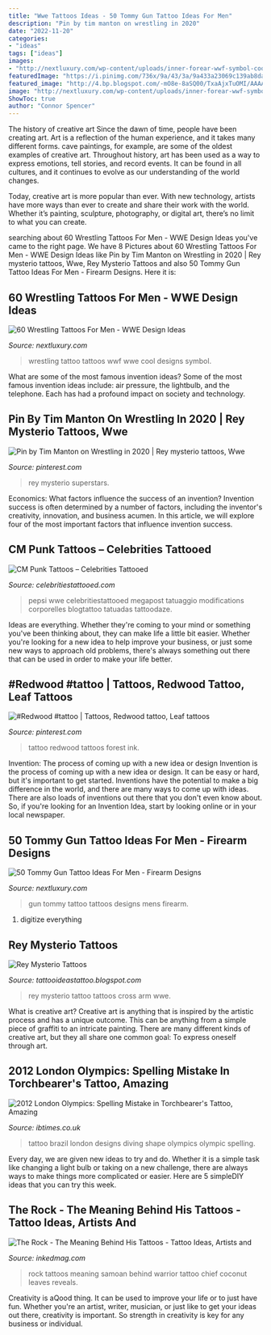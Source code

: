 ```yaml
---
title: "Wwe Tattoos Ideas - 50 Tommy Gun Tattoo Ideas For Men"
description: "Pin by tim manton on wrestling in 2020"
date: "2022-11-20"
categories:
- "ideas"
tags: ["ideas"]
images:
- "http://nextluxury.com/wp-content/uploads/inner-forear-wwf-symbol-cool-male-wrestling-tattoo-designs.jpg"
featuredImage: "https://i.pinimg.com/736x/9a/43/3a/9a433a23069c139ab8daa41535a9e378--redwood-tattoo-ink.jpg"
featured_image: "http://4.bp.blogspot.com/-mO8e-8aSQ00/TxaAjxTuOMI/AAAAAAAAITw/s8o_L3PESeU/s1600/Rey+Mysterio+Tattoos1.jpg"
image: "http://nextluxury.com/wp-content/uploads/inner-forear-wwf-symbol-cool-male-wrestling-tattoo-designs.jpg"
ShowToc: true
author: "Connor Spencer"
---
```



The history of creative art
Since the dawn of time, people have been creating art. Art is a reflection of the human experience, and it takes many different forms. cave paintings, for example, are some of the oldest examples of creative art.
Throughout history, art has been used as a way to express emotions, tell stories, and record events. It can be found in all cultures, and it continues to evolve as our understanding of the world changes.

 Today, creative art is more popular than ever. With new technology, artists have more ways than ever to create and share their work with the world. Whether it’s painting, sculpture, photography, or digital art, there’s no limit to what you can create.

	

		
searching about 60 Wrestling Tattoos For Men - WWE Design Ideas you've came to the right page. We have 8 Pictures about 60 Wrestling Tattoos For Men - WWE Design Ideas like Pin by Tim Manton on Wrestling in 2020 | Rey mysterio tattoos, Wwe, Rey Mysterio Tattoos and also 50 Tommy Gun Tattoo Ideas For Men - Firearm Designs. Here it is:
		
    
## 60 Wrestling Tattoos For Men - WWE Design Ideas

<img loading=lazy src="http://nextluxury.com/wp-content/uploads/inner-forear-wwf-symbol-cool-male-wrestling-tattoo-designs.jpg" onerror="this.onerror=null;this.src='https://tse1.mm.bing.net/th?id=OIP.MFBF2jiEIRuG3T9QiyOukgHaHa&amp;pid=15.1';" alt="60 Wrestling Tattoos For Men - WWE Design Ideas">

_Source: nextluxury.com_

>wrestling tattoo tattoos wwf wwe cool designs symbol. 

	

What are some of the most famous invention ideas?
Some of the most famous invention ideas include: air pressure, the lightbulb, and the telephone. Each has had a profound impact on society and technology.

    
## Pin By Tim Manton On Wrestling In 2020 | Rey Mysterio Tattoos, Wwe

<img loading=lazy src="https://i.pinimg.com/736x/0a/f1/bb/0af1bb6c962bb42ee0c0131c2bba31f9.jpg" onerror="this.onerror=null;this.src='https://tse1.mm.bing.net/th?id=OIP.tC7MmjnW9aNfS09Y6m38CgHaLG&amp;pid=15.1';" alt="Pin by Tim Manton on Wrestling in 2020 | Rey mysterio tattoos, Wwe">

_Source: pinterest.com_

>rey mysterio superstars. 

	

Economics: What factors influence the success of an invention?
Invention success is often determined by a number of factors, including the inventor's creativity, innovation, and business acumen. In this article, we will explore four of the most important factors that influence invention success.

    
## CM Punk Tattoos – Celebrities Tattooed

<img loading=lazy src="https://celebritiestattooed.com/wp-content/uploads/2015/01/image0025.jpg" onerror="this.onerror=null;this.src='https://tse4.mm.bing.net/th?id=OIP.QQ0ekhLkPcZsJP5yL4LNMQHaIB&amp;pid=15.1';" alt="CM Punk Tattoos – Celebrities Tattooed">

_Source: celebritiestattooed.com_

>pepsi wwe celebritiestattooed megapost tatuaggio modifications corporelles blogtattoo tatuadas tattoodaze. 

	

Ideas are everything. Whether they're coming to your mind or something you've been thinking about, they can make life a little bit easier. Whether you're looking for a new idea to help improve your business, or just some new ways to approach old problems, there's always something out there that can be used in order to make your life better.

    
## #Redwood #tattoo | Tattoos, Redwood Tattoo, Leaf Tattoos

<img loading=lazy src="https://i.pinimg.com/736x/9a/43/3a/9a433a23069c139ab8daa41535a9e378--redwood-tattoo-ink.jpg" onerror="this.onerror=null;this.src='https://tse3.mm.bing.net/th?id=OIP.xT-VDcuhRbVz-VH756Ru8gHaJ3&amp;pid=15.1';" alt="#Redwood #tattoo | Tattoos, Redwood tattoo, Leaf tattoos">

_Source: pinterest.com_

>tattoo redwood tattoos forest ink. 

	

Invention: The process of coming up with a new idea or design
Invention is the process of coming up with a new idea or design. It can be easy or hard, but it's important to get started. Inventions have the potential to make a big difference in the world, and there are many ways to come up with ideas. There are also loads of inventions out there that you don't even know about. So, if you're looking for an Invention Idea, start by looking online or in your local newspaper.

    
## 50 Tommy Gun Tattoo Ideas For Men - Firearm Designs

<img loading=lazy src="http://nextluxury.com/wp-content/uploads/mens-tattoos-tommy-gun.jpg" onerror="this.onerror=null;this.src='https://tse3.mm.bing.net/th?id=OIP.6lLMEEZPKTsKh4hfPJi-RQHaGO&amp;pid=15.1';" alt="50 Tommy Gun Tattoo Ideas For Men - Firearm Designs">

_Source: nextluxury.com_

>gun tommy tattoo tattoos designs mens firearm. 

	

1. digitize everything

    
## Rey Mysterio Tattoos

<img loading=lazy src="http://4.bp.blogspot.com/-mO8e-8aSQ00/TxaAjxTuOMI/AAAAAAAAITw/s8o_L3PESeU/s1600/Rey+Mysterio+Tattoos1.jpg" onerror="this.onerror=null;this.src='https://tse1.mm.bing.net/th?id=OIP._FaGEw-jTV3vSYjqtYchQgAAAA&amp;pid=15.1';" alt="Rey Mysterio Tattoos">

_Source: tattooideastattoo.blogspot.com_

>rey mysterio tattoo tattoos cross arm wwe. 

	

What is creative art?
Creative art is anything that is inspired by the artistic process and has a unique outcome. This can be anything from a simple piece of graffiti to an intricate painting. There are many different kinds of creative art, but they all share one common goal: To express oneself through art.

    
## 2012 London Olympics: Spelling Mistake In Torchbearer&#039;s Tattoo, Amazing

<img loading=lazy src="http://d.ibtimes.co.uk/en/full/236201/tattoo-shape-brazil-seen-back-parisi-brazil-during-his-10m-diving-platform-practice.jpg" onerror="this.onerror=null;this.src='https://tse3.mm.bing.net/th?id=OIP.aAMfOE4p74LobqcDR6xieADjEs&amp;pid=15.1';" alt="2012 London Olympics: Spelling Mistake in Torchbearer&#039;s Tattoo, Amazing">

_Source: ibtimes.co.uk_

>tattoo brazil london designs diving shape olympics olympic spelling. 

	

Every day, we are given new ideas to try and do. Whether it is a simple task like changing a light bulb or taking on a new challenge, there are always ways to make things more complicated or easier. Here are 5 simpleDIY ideas that you can try this week.

    
## The Rock - The Meaning Behind His Tattoos - Tattoo Ideas, Artists And

<img loading=lazy src="https://www.inkedmag.com/.image/ar_3:2%2Cc_limit%2Ccs_srgb%2Cfl_progressive%2Cq_auto:good%2Cw_700/MTU5MDMyMjE5MTE1Mzk4ODA1/rock-8.jpg" onerror="this.onerror=null;this.src='https://tse1.mm.bing.net/th?id=OIP.S50r6MThMlOhZ-gwrUDtBwHaFj&amp;pid=15.1';" alt="The Rock - The Meaning Behind His Tattoos - Tattoo Ideas, Artists and">

_Source: inkedmag.com_

>rock tattoos meaning samoan behind warrior tattoo chief coconut leaves reveals. 

	

Creativity is aQood thing. It can be used to improve your life or to just have fun. Whether you're an artist, writer, musician, or just like to get your ideas out there, creativity is important. So strength in creativity is key for any business or individual.

